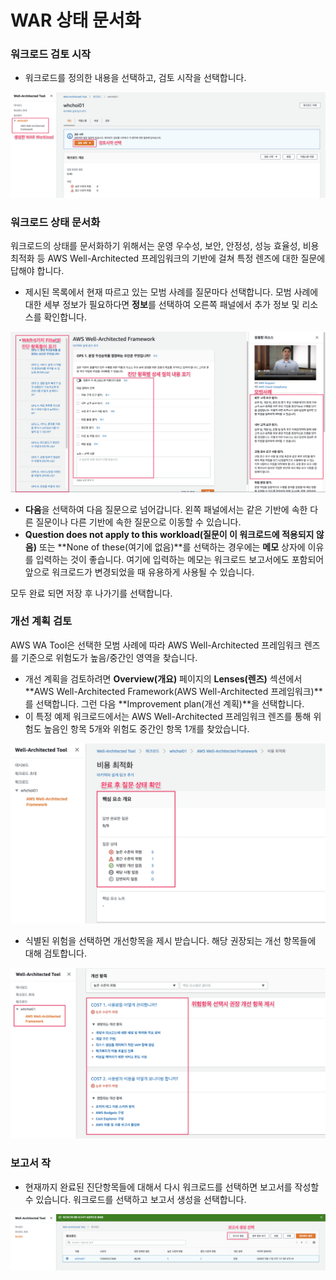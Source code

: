 # WAR 상태 문서화

### 워크로드 검토 시작 

* 워크로드를 정의한 내용을 선택하고, 검토 시작을 선택합니다.

![](.gitbook/assets/image%20%288%29.png)

### 워크로드 상태 문서화 

워크로드의 상태를 문서화하기 위해서는 운영 우수성, 보안, 안정성, 성능 효율성, 비용 최적화 등 AWS Well-Architected 프레임워크의 기반에 걸쳐 특정 렌즈에 대한 질문에 답해야 합니다.

* 제시된 목록에서 현재 따르고 있는 모범 사례를 질문마다 선택합니다. 모범 사례에 대한 세부 정보가 필요하다면 **정보**를 선택하여 오른쪽 패널에서 추가 정보 및 리소스를 확인합니다.

![](.gitbook/assets/image%20%283%29.png)

* **다음**을 선택하여 다음 질문으로 넘어갑니다. 왼쪽 패널에서는 같은 기반에 속한 다른 질문이나 다른 기반에 속한 질문으로 이동할 수 있습니다.
* **Question does not apply to this workload\(질문이 이 워크로드에 적용되지 않음\)** 또는 **None of these\(여기에 없음\)**를 선택하는 경우에는 **메모** 상자에 이유를 입력하는 것이 좋습니다. 여기에 입력하는 메모는 워크로드 보고서에도 포함되어 앞으로 워크로드가 변경되었을 때 유용하게 사용될 수 있습니다.

모두 완료 되면 저장 후 나가기를 선택합니다.

### 개선 계획 검토

AWS WA Tool은 선택한 모범 사례에 따라 AWS Well-Architected 프레임워크 렌즈를 기준으로 위험도가 높음/중간인 영역을 찾습니다.

* 개선 계획을 검토하려면 **Overview\(개요\)** 페이지의 **Lenses\(렌즈\)** 섹션에서 **AWS Well-Architected Framework\(AWS Well-Architected 프레임워크\)**를 선택합니다. 그런 다음 **Improvement plan\(개선 계획\)**을 선택합니다.
* 이 특정 예제 워크로드에서는 AWS Well-Architected 프레임워크 렌즈를 통해 위험도 높음인 항목 5개와 위험도 중간인 항목 1개를 찾았습니다.

![](.gitbook/assets/image%20%281%29.png)

* 식별된 위험을 선택하면 개선항목을 제시 받습니다. 해당 권장되는 개선 항목들에 대해 검토합니다.

![](.gitbook/assets/image.png)

### **보고서 작**

* 현재까지 완료된 진단항목들에 대해서 다시 워크로드를 선택하면 보고서를 작성할 수 있습니다. 워크로드를 선택하고 보고서 생성을 선택합니다.

![](.gitbook/assets/image%20%2811%29.png)

